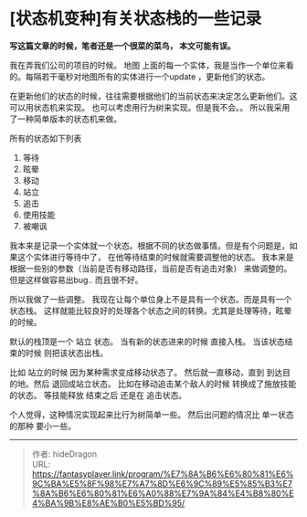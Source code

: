# [状态机变种]有关状态栈的一些记录


**写这篇文章的时候，笔者还是一个很菜的菜鸟， 本文可能有误。**



我在弄我们公司的项目的时候。 地图
上面的每一个实体，我是当作一个单位来看的。每隔若干毫秒对地图所有的实体进行一个update
，更新他们的状态。

在更新他们的状态的时候，往往需要根据他们的当前状态来决定怎么更新他们。这可以用状态机来实现。
也可以考虑用行为树来实现。但是我不会。。 所以我采用了一种简单版本的状态机来做。

所有的状态如下列表

1. 等待
2. 眩晕
3. 移动
4. 站立
5. 追击
6. 使用技能
7. 被嘲讽

我本来是记录一个实体就一个状态。根据不同的状态做事情。但是有个问题是，如果这个实体进行等待中了， 在他等待结束的时候就需要调整他的状态。 我本来是根据一些别的参数（当前是否有移动路径，当前是否有追击对象） 来做调整的。 但是这样做容易出bug.. 而且很不好。

所以我做了一些调整。 我现在让每个单位身上不是具有一个状态。而是具有一个状态栈。 这样就能比较良好的处理各个状态之间的转换。尤其是处理等待，眩晕的时候。

默认的栈顶是一个 站立 状态。 当有新的状态进来的时候 直接入栈。 当该状态结束的时候 则把该状态出栈。

比如 站立的时候 因为某种需求变成移动状态了。 然后就一直移动，直到 到达目的地。然后 退回成站立状态。 比如在移动追击某个敌人的时候 转换成了施放技能的状态。 等技能释放 结束之后 还是在 追击状态。

个人觉得，这种情况实现起来比行为树简单一些。 然后出问题的情况比 单一状态的那种 要小一些。

---

> 作者: hideDragon  
> URL: https://fantasyplayer.link/program/%E7%8A%B6%E6%80%81%E6%9C%BA%E5%8F%98%E7%A7%8D%E6%9C%89%E5%85%B3%E7%8A%B6%E6%80%81%E6%A0%88%E7%9A%84%E4%B8%80%E4%BA%9B%E8%AE%B0%E5%BD%95/  

